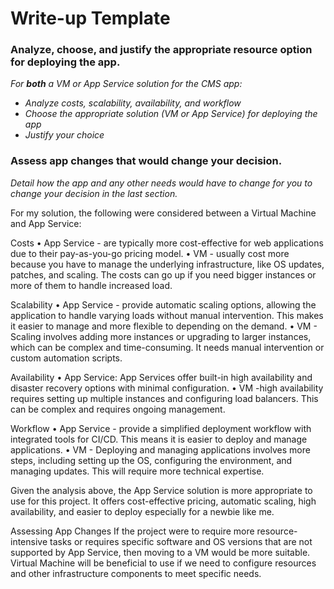 # Write-up Template

### Analyze, choose, and justify the appropriate resource option for deploying the app.

*For **both** a VM or App Service solution for the CMS app:*
- *Analyze costs, scalability, availability, and workflow*
- *Choose the appropriate solution (VM or App Service) for deploying the app*
- *Justify your choice*

### Assess app changes that would change your decision.

*Detail how the app and any other needs would have to change for you to change your decision in the last section.* 

For my solution, the following were considered between a Virtual Machine and App Service:

Costs
•	App Service - are typically more cost-effective for web applications due to their pay-as-you-go pricing model. 
•	VM - usually cost more because you have to manage the underlying infrastructure, like OS updates, patches, and scaling. The costs can go up if you need bigger instances or more of them to handle increased load.

Scalability
•	App Service - provide automatic scaling options, allowing the application to handle varying loads without manual intervention. This makes it easier to manage and more flexible to depending on the demand.
•	VM - Scaling involves adding more instances or upgrading to larger instances, which can be complex and time-consuming. It needs manual intervention or custom automation scripts.

Availability
•	App Service: App Services offer built-in high availability and disaster recovery options with minimal configuration. 
•	VM -high availability requires setting up multiple instances and configuring load balancers. This can be complex and requires ongoing management.

Workflow
•	App Service - provide a simplified deployment workflow with integrated tools for CI/CD. This means it is easier to deploy and manage applications.
•	VM - Deploying and managing applications involves more steps, including setting up the OS, configuring the environment, and managing updates. This will require more technical expertise.

Given the analysis above, the App Service solution is more appropriate to use for this project. It offers cost-effective pricing, automatic scaling, high availability, and easier to deploy especially for a newbie like me.


Assessing App Changes
If the project were to require more resource-intensive tasks or requires specific software and OS versions that are not supported by App Service, then moving to a VM would be more suitable. Virtual Machine will be beneficial to use if we need to configure resources and other infrastructure components to meet specific needs.
